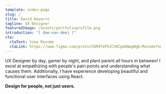 ```yaml
---
template: index-page
slug: /
title: David Navarro
tagline: UX Designer
featuredImage: /assets/portfolioprofile.png
introduction: "[ dee-nav-deej ]"
cta:
  ctaText: View Resume
  ctaLink: https://www.figma.com/proto/CDR9fePXJCS0CpUmNwgWgE/Resume?node-id=101%3A2455&scaling=min-zoom
---
```

UX Designer by day, gamer by night, and plant parent all hours in between! I excel at empathizing with people's pain points and understanding what causes them. Additionally, I have experience developing beautiful and functional user interfaces using React. 

**Design for people, not just users.**